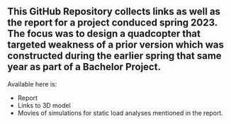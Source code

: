 This GitHub Repository collects links as well as the report for a project conduced spring 2023. The focus was to design a quadcopter that targeted weakness of a prior version which was constructed
during the earlier spring that same year as part of a Bachelor Project. 
-----------------------------------------------------------------------------------------
Available here is:

* Report
* Links to 3D model
* Movies of simulations for static load analyses mentioned in the report.
